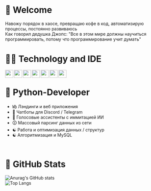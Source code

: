 # 🙋 Welcome

Навожу порядок в хаосе, превращаю кофе в код, автоматизирую процессы, постоянно развиваюсь<br>
Как говорил дедушка Джопс: "Все в этом мире должны научиться программировать, потому что программирование учит думать"
<br>
# 👨‍💻 Technology and IDE
<img align="left" width="26px" src="https://img.icons8.com/color/344/python--v1.png">
<img align="left" width="26px" src="https://img.icons8.com/color/344/pycharm.png">
<img align="left" width="26px" src="https://img.icons8.com/color/344/django.png">
<img align="left" width="26px" src="https://img.icons8.com/fluency/344/sublime-text.png">
<img align="left" width="26px" src="https://img.icons8.com/color/344/html-5--v1.png">
<img align="left" width="26px" src="https://img.icons8.com/dusk/344/css3.png">
<img align="left" width="26px" src="https://img.icons8.com/color/344/mysql-logo.png">

<br />

# 🐍 Python-Developer  
- ㏝ Лэндинги и веб приложения<br>
- 🤖 Чатботы для Discord / Telegram<br>
- 🦾 Голосовые ассистенты с иммитацией ИИ <br>
- 🛈 Массовый парсинг данных из сети <br>
- ☯ Работа и оптимизация данных / структур<br>
- ☯ Алгоритмизация и MySQL<br>

<br>

# 🙂 GitHub Stats

![Anurag's GitHub stats](https://github-readme-stats.vercel.app/api?username=StacLigasfolf&show_icons=true&theme=radical&text_color='purple')
<br>
![Top Langs](https://github-readme-stats.vercel.app/api/top-langs/?username=StacLigasfolf&langs_count=8&text_color='purple')
<br>






